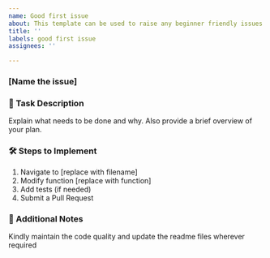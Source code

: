 ```yaml
---
name: Good first issue
about: This template can be used to raise any beginner friendly issues
title: ''
labels: good first issue
assignees: ''

---
```


### [Name the issue]

### 📌 Task Description
Explain what needs to be done and why. Also provide a brief overview of your plan.

### 🛠 Steps to Implement
1. Navigate to [replace with filename]
2. Modify function [replace with function]
3. Add tests (if needed)
4. Submit a Pull Request

### 📌 Additional Notes
Kindly maintain the code quality and update the readme files wherever required
